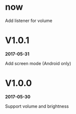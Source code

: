 # now

Add listener for volume

# V1.0.1
**2017-05-31**

Add screen mode (Android only)

# V1.0.0

**2017-05-30**

Support volume and brightness
